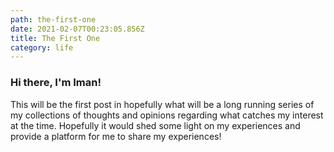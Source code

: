 ```yaml
---
path: the-first-one
date: 2021-02-07T00:23:05.856Z
title: The First One
category: life
---
```


<h3> Hi there, I'm Iman! </h3>

<p> This will be the first post in hopefully what will be a long running series of my collections of thoughts and opinions regarding what catches my interest at the time. Hopefully it would shed some light on my experiences and provide a platform for me to share my experiences! </p>
